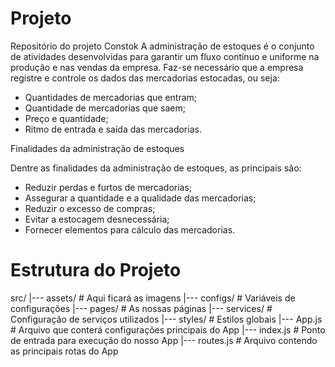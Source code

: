 # Projeto
Repositório do projeto Constok
A administração de estoques é o conjunto de atividades desenvolvidas para garantir um fluxo 
contínuo e uniforme na produção e nas vendas da empresa. Faz-se necessário que a empresa registre
e controle os dados das mercadorias estocadas, ou seja:
- Quantidades de mercadorias que entram;
- Quantidade de mercadorias que saem;
- Preço e quantidade;
- Ritmo de entrada e saída das mercadorias.

Finalidades da administração de estoques

Dentre as finalidades da  administração de estoques, as principais são:
- Reduzir perdas e furtos de mercadorias;
- Assegurar a quantidade e a qualidade das mercadorias;
- Reduzir o excesso de compras;
- Evitar a estocagem desnecessária;
- Fornecer elementos para cálculo das mercadorias.

# Estrutura do Projeto
src/
 |--- assets/   # Aqui ficará as imagens
 |--- configs/  # Variáveis de configurações
 |--- pages/    # As nossas páginas
 |--- services/ # Configuração de serviços utilizados
 |--- styles/   # Estilos globais
 |--- App.js    # Arquivo que conterá configurações principais do App
 |--- index.js  # Ponto de entrada para execução do nosso App
 |--- routes.js # Arquivo contendo as principais rotas do App

